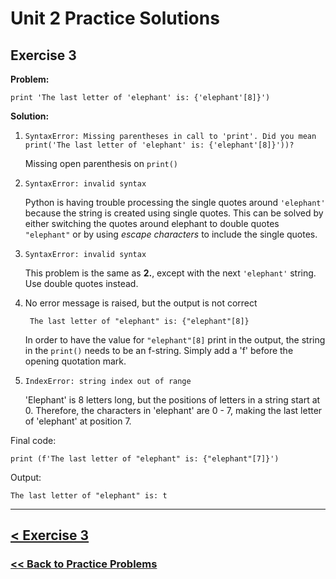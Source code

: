 # Unit 2 Practice Solutions

## **Exercise 3**

**Problem:**
    
    print 'The last letter of 'elephant' is: {'elephant'[8]}')

**Solution:**

1. `SyntaxError: Missing parentheses in call to 'print'. Did you mean print('The last letter of 'elephant' is: {'elephant'[8]}'))?`

    Missing open parenthesis on `print()`

2. `SyntaxError: invalid syntax`

    Python is having trouble processing the single quotes around `'elephant'` because the string is created using single quotes. This can be solved by either switching the quotes around elephant to double quotes `"elephant"` or by using *escape characters* to include the single quotes.

3. `SyntaxError: invalid syntax`

    This problem is the same as **2.**, except with the next `'elephant'` string. Use double quotes instead. 

4. No error message is raised, but the output is not correct

        The last letter of "elephant" is: {"elephant"[8]}

    In order to have the value for `"elephant"[8]` print in the output, the string in the `print()` needs to be an f-string. Simply add a 'f' before the opening quotation mark.

5. `IndexError: string index out of range`

    'Elephant' is 8 letters long, but the positions of letters in a string start at 0. Therefore, the characters in 'elephant' are 0 - 7, making the last letter of 'elephant' at position 7.

Final code:

    print (f'The last letter of "elephant" is: {"elephant"[7]}')

Output: 

    The last letter of "elephant" is: t

---
## [< Exercise 3](../exercise_3.md)

### [<< Back to Practice Problems](/practice/unit_1/)